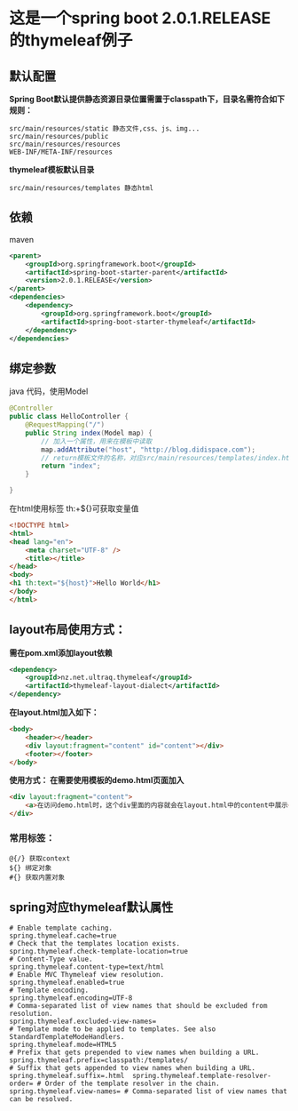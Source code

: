 这是一个spring boot 2.0.1.RELEASE 的thymeleaf例子
============================================
## 默认配置
**Spring Boot默认提供静态资源目录位置需置于classpath下，目录名需符合如下规则：**
```
src/main/resources/static 静态文件,css、js、img...
src/main/resources/public 
src/main/resources/resources
WEB-INF/META-INF/resources
```
**thymeleaf模板默认目录**
```
src/main/resources/templates 静态html
```

## 依赖
maven
```xml
<parent>
    <groupId>org.springframework.boot</groupId>
    <artifactId>spring-boot-starter-parent</artifactId>
    <version>2.0.1.RELEASE</version>
</parent>
<dependencies>
    <dependency>
        <groupId>org.springframework.boot</groupId>
        <artifactId>spring-boot-starter-thymeleaf</artifactId>
    </dependency>
</dependencies>
```

## 绑定参数
java 代码，使用Model
```java
@Controller
public class HelloController {
    @RequestMapping("/")
    public String index(Model map) {
        // 加入一个属性，用来在模板中读取
        map.addAttribute("host", "http://blog.didispace.com");
        // return模板文件的名称，对应src/main/resources/templates/index.html
        return "index";  
    }

}
```
在html使用标签 th:+${}可获取变量值
```html
<!DOCTYPE html>
<html>
<head lang="en">
    <meta charset="UTF-8" />
    <title></title>
</head>
<body>
<h1 th:text="${host}">Hello World</h1>
</body>
</html>
```

## layout布局使用方式：
**需在pom.xml添加layout依赖**
```xml
<dependency>
    <groupId>nz.net.ultraq.thymeleaf</groupId>
    <artifactId>thymeleaf-layout-dialect</artifactId>
</dependency>
```
**在layout.html加入如下：**
```html
<body>
    <header></header>
    <div layout:fragment="content" id="content"></div>
    <footer></footer>
</body>
```
**使用方式： 在需要使用模板的demo.html页面加入**
```html
<div layout:fragment="content">
    <a>在访问demo.html时，这个div里面的内容就会在layout.html中的content中展示</a>
</div>
```
### 常用标签：
    @{/} 获取context
    ${} 绑定对象
    #{} 获取内置对象


## spring对应thymeleaf默认属性
```properties
# Enable template caching.
spring.thymeleaf.cache=true 
# Check that the templates location exists.
spring.thymeleaf.check-template-location=true 
# Content-Type value.
spring.thymeleaf.content-type=text/html 
# Enable MVC Thymeleaf view resolution.
spring.thymeleaf.enabled=true 
# Template encoding.
spring.thymeleaf.encoding=UTF-8 
# Comma-separated list of view names that should be excluded from resolution.
spring.thymeleaf.excluded-view-names= 
# Template mode to be applied to templates. See also StandardTemplateModeHandlers.
spring.thymeleaf.mode=HTML5 
# Prefix that gets prepended to view names when building a URL.
spring.thymeleaf.prefix=classpath:/templates/ 
# Suffix that gets appended to view names when building a URL.
spring.thymeleaf.suffix=.html  spring.thymeleaf.template-resolver-order= # Order of the template resolver in the chain. spring.thymeleaf.view-names= # Comma-separated list of view names that can be resolved.
```


